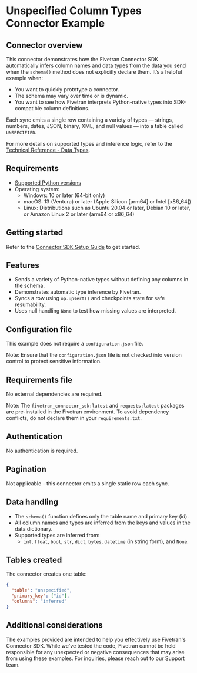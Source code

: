 # Unspecified Column Types Connector Example

## Connector overview
This connector demonstrates how the Fivetran Connector SDK automatically infers column names and data types from the data you send when the `schema()` method does not explicitly declare them. It’s a helpful example when:
- You want to quickly prototype a connector.
- The schema may vary over time or is dynamic.
- You want to see how Fivetran interprets Python-native types into SDK-compatible column definitions.

Each sync emits a single row containing a variety of types — strings, numbers, dates, JSON, binary, XML, and null values — into a table called `UNSPECIFIED`.

For more details on supported types and inference logic, refer to the [Technical Reference - Data Types](https://fivetran.com/docs/connectors/connector-sdk/technical-reference#supporteddatatypes).


## Requirements
- [Supported Python versions](https://github.com/fivetran/fivetran_connector_sdk/blob/main/README.md#requirements)   
- Operating system:
  - Windows: 10 or later (64-bit only)
  - macOS: 13 (Ventura) or later (Apple Silicon [arm64] or Intel [x86_64])
  - Linux: Distributions such as Ubuntu 20.04 or later, Debian 10 or later, or Amazon Linux 2 or later (arm64 or x86_64)


## Getting started
Refer to the [Connector SDK Setup Guide](https://fivetran.com/docs/connectors/connector-sdk/setup-guide) to get started.


## Features
- Sends a variety of Python-native types without defining any columns in the schema.
- Demonstrates automatic type inference by Fivetran.
- Syncs a row using `op.upsert()` and checkpoints state for safe resumability.
- Uses null handling `None` to test how missing values are interpreted.


## Configuration file
This example does not require a `configuration.json` file.

Note: Ensure that the `configuration.json` file is not checked into version control to protect sensitive information.


## Requirements file
No external dependencies are required.

Note: The `fivetran_connector_sdk:latest` and `requests:latest` packages are pre-installed in the Fivetran environment. To avoid dependency conflicts, do not declare them in your `requirements.txt`.


## Authentication
No authentication is required.

## Pagination
Not applicable - this connector emits a single static row each sync.


## Data handling
- The `schema()` function defines only the table name and primary key (id).
- All column names and types are inferred from the keys and values in the data dictionary.
- Supported types are inferred from:
  - `int`, `float`, `bool`, `str`, `dict`, `bytes`, `datetime` (in string form), and `None`.


## Tables created
The connector creates one table:

```json
{
  "table": "unspecified",
  "primary_key": ["id"],
  "columns": "inferred"
}
```


## Additional considerations

The examples provided are intended to help you effectively use Fivetran's Connector SDK. While we've tested the code, Fivetran cannot be held responsible for any unexpected or negative consequences that may arise from using these examples. For inquiries, please reach out to our Support team.